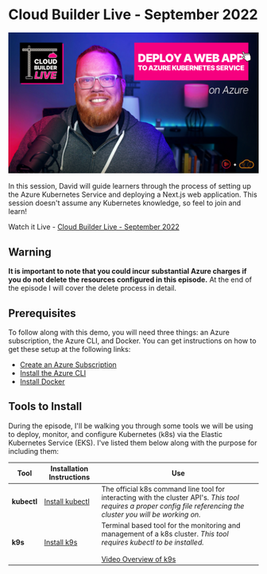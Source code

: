 # Cloud Builder Live - September 2022

![Cloud Builder Live Thumbnail](/thumbnail.jpg)

In this session, David will guide learners through the process of setting up the Azure Kubernetes Service and deploying a Next.js web application. This session doesn't assume any Kubernetes knowledge, so feel to join and learn!

Watch it Live - [Cloud Builder Live - September 2022](https://www.youtube.com/watch?v=V3AwbjzJ7PQ)  

## Warning

**It is important to note that you could incur substantial Azure charges if you do not delete the resources configured in this episode.** At the end of the episode I will cover the delete process in detail.

## Prerequisites

To follow along with this demo, you will need three things: an Azure subscription, the Azure CLI, and Docker.  You can get instructions on how to get these setup at the following links:

* [Create an Azure Subscription](https://azure.microsoft.com/en-us/free/)
* [Install the Azure CLI](https://learn.microsoft.com/en-us/cli/azure/install-azure-cli)
* [Install Docker](https://docs.docker.com/get-docker/)

## Tools to Install

During the episode, I'll be walking you through some tools we will be using to deploy, monitor, and configure Kubernetes (k8s) via the Elastic Kubernetes Service (EKS).  I've listed them below along with the purpose for including them:

| Tool | Installation Instructions | Use |
|-----|-----|-----|
| **kubectl** | [Install kubectl](https://learn.microsoft.com/en-us/azure/aks/tutorial-kubernetes-deploy-cluster?tabs=azure-cli#install-the-kubernetes-cli) | The official k8s command line tool for interacting with the cluster API's. *This tool requires a proper config file referencing the cluster you will be working on.* |
| **k9s** | [Install k9s](https://k9scli.io/topics/install/) | Terminal based tool for the monitoring and management of a k8s cluster. *This tool requires kubectl to be installed.*<br><br>[Video Overview of k9s](https://www.youtube.com/watch?v=jovHiTobzKQ)|
